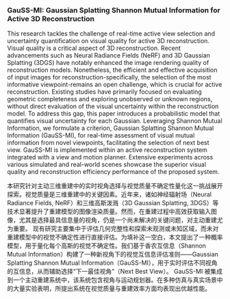 ### GauSS-MI: Gaussian Splatting Shannon Mutual Information for Active 3D Reconstruction

This research tackles the challenge of real-time active view selection and uncertainty quantification on visual quality for active 3D reconstruction. Visual quality is a critical aspect of 3D reconstruction. Recent advancements such as Neural Radiance Fields (NeRF) and 3D Gaussian Splatting (3DGS) have notably enhanced the image rendering quality of reconstruction models. Nonetheless, the efficient and effective acquisition of input images for reconstruction-specifically, the selection of the most informative viewpoint-remains an open challenge, which is crucial for active reconstruction. Existing studies have primarily focused on evaluating geometric completeness and exploring unobserved or unknown regions, without direct evaluation of the visual uncertainty within the reconstruction model. To address this gap, this paper introduces a probabilistic model that quantifies visual uncertainty for each Gaussian. Leveraging Shannon Mutual Information, we formulate a criterion, Gaussian Splatting Shannon Mutual Information (GauSS-MI), for real-time assessment of visual mutual information from novel viewpoints, facilitating the selection of next best view. GauSS-MI is implemented within an active reconstruction system integrated with a view and motion planner. Extensive experiments across various simulated and real-world scenes showcase the superior visual quality and reconstruction efficiency performance of the proposed system.

本研究针对主动三维重建中的实时视角选择与视觉质量不确定性量化这一挑战展开探索。视觉质量是三维重建中的关键因素。近年来，诸如神经辐射场（Neural Radiance Fields, NeRF）和三维高斯泼溅（3D Gaussian Splatting, 3DGS）等技术显著提升了重建模型的图像渲染质量。然而，在重建过程中高效获取输入图像，尤其是选择最具信息量的视角，仍是一个尚未解决的关键问题，对主动重建尤为重要。
现有研究主要集中于评估几何完整性和探索未观测或未知区域，而未对重建模型中的视觉不确定性进行直接评估。为填补这一空白，本文提出了一种概率模型，用于量化每个高斯的视觉不确定性。我们基于香农互信息（Shannon Mutual Information）构建了一种新视角下的视觉互信息评估准则——Gaussian Splatting Shannon Mutual Information（GauSS-MI），用于实时评估不同视角的互信息，从而辅助选择“下一最佳视角”（Next Best View）。
GauSS-MI 被集成到一个主动重建系统中，该系统包含视角与运动规划器。在多种仿真与真实场景中的大量实验表明，所提出系统在视觉质量与重建效率方面均表现出优越性能。
